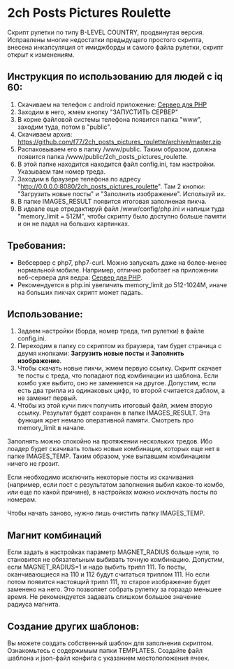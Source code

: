 # 2ch Posts Pictures Roulette
Скрипт рулетки по типу B-LEVEL COUNTRY, продвинутая версия.
Исправлены многие недостатки предыдущего простого скрипта, внесена инкапсуляция от имиджборды и самого файла рулетки, скрипт открыт к изменениям.

## Инструкция по использованию для людей с iq 60:
1. Скачиваем на телефон с android приложение: [Сервер для PHP](https://play.google.com/store/apps/details?id=com.esminis.server.php&hl=ru)
2. Заходим в него, жмем кнопку "ЗАПУСТИТЬ СЕРВЕР"
3. В корне файловой системы телефона появится папка "www", заходим туда, потом в "public".
4. Скачиваем архив: https://github.com/f77/2ch_posts_pictures_roulette/archive/master.zip
5. Распаковываем его в папку /www/public. Таким образом, должна появится папка /www/public/2ch_posts_pictures_roulette.
6. В этой папке находится находится файл config.ini, там настройки. Указываем там номер треда.
7. Заходим в браузере телефона по адресу "http://0.0.0.0:8080/2ch_posts_pictures_roulette". Там 2 кнопки: "Загрузить новые посты" и "Заполнить изображение". Используй их.
8. В папке IMAGES_RESULT появится итоговая заполненая пикча. 
9. В идеале еще отредактируй файл /www/config/php.ini и напиши туда "memory_limit = 512M", чтобы скрипту было доступно больше памяти и он не падал на больших картинках.


## Требования:
- Вебсервер с php7, php7-curl.
Можно запускать даже на более-менее нормальной мобиле.
Например, отлично работает на приложении веб-сервера для ведра: [Сервер для PHP](https://play.google.com/store/apps/details?id=com.esminis.server.php&hl=ru).
- Рекомендуется в php.ini увеличить memory_limit до 512-1024M, иначе на больших пикчах скрипт может падать.

## Использование:
1. Задаем настройки (борда, номер треда, тип рулетки) в файле config.ini.
2. Переходим в папку со скриптом из браузера, там будет страница с двумя кнопками: **Загрузить новые посты** и **Заполнить изображение**.
3. Чтобы скачать новые пикчи, жмем первую ссылку. Скрипт скачает те посты с треда, что попадают под комбинации из шаблона. Если комбо уже выбито, оно не заменяется на другое. Допустим, если есть два трипла из одинаковых цифр, то второй считается даблом, а не заменит первый.
4. Чтобы из этой кучи пикч получить итоговый файл, жмем вторую ссылку. Результат будет сохранен в папке IMAGES_RESULT. Эта функция жрет немало оперативной памяти. Смотреть про memory_limit в начале.

Заполнять можно спокойно на протяжении нескольких тредов. Ибо лоадер будет скачивать только новые комбинации, которых еще нет в папке IMAGES_TEMP.
Таким образом, уже выпавшим комбинациям ничего не грозит.

Если необходимо исключить некоторые посты из скачивания (например, если пост с результатом заполнения выбил какое-то комбо, или еще по какой причине), в настройках можно исключать посты по номерам.

Чтобы начать заново, нужно лишь очистить папку IMAGES_TEMP.

## Магнит комбинаций
Если задать в настройках параметр MAGNET_RADIUS больше нуля, то становится не обязательным выбивать точную комбинацию.
Допустим, если MAGNET_RADIUS=1 и надо выбить трипл 111.
То посты, оканчивающиеся на 110 и 112 будут считаться триплом 111.
Но если потом появится настоящий трипл 111, то старое изображение будет заменено на него.
Это позволяет собрать рулетку за гораздо меньшее время.
Не рекомендуется задавать слишком большое значение радиуса магнита.

## Создание других шаблонов:
Вы можете создать собственный шаблон для заполнения скриптом.
Ознакомьтесь с содержимым папки TEMPLATES.
Создайте файл шаблона и json-файл конфига с указанием местоположения ячеек.
